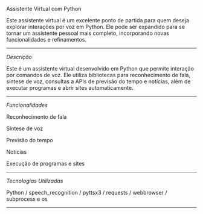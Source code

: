 Assistente Virtual com Python 

Este assistente virtual é um excelente ponto de partida para quem deseja explorar interações por voz em Python.
Ele pode ser expandido para se tornar um assistente pessoal mais completo, incorporando novas funcionalidades e refinamentos.

_____________________
*Descrição*

Este é um assistente virtual desenvolvido em Python que permite interação por comandos de voz.
Ele utiliza bibliotecas para reconhecimento de fala, síntese de voz, consultas a APIs de previsão do tempo e notícias, além de executar programas e abrir sites automaticamente.
_____________________
*Funcionalidades*

Reconhecimento de fala

Síntese de voz

Previsão do tempo

Notícias

Execução de programas e sites

_____________________
*Tecnologias Utilizadas*

Python /
speech_recognition /
pyttsx3 /
requests /
webbrowser /
subprocess e os
_____________________
